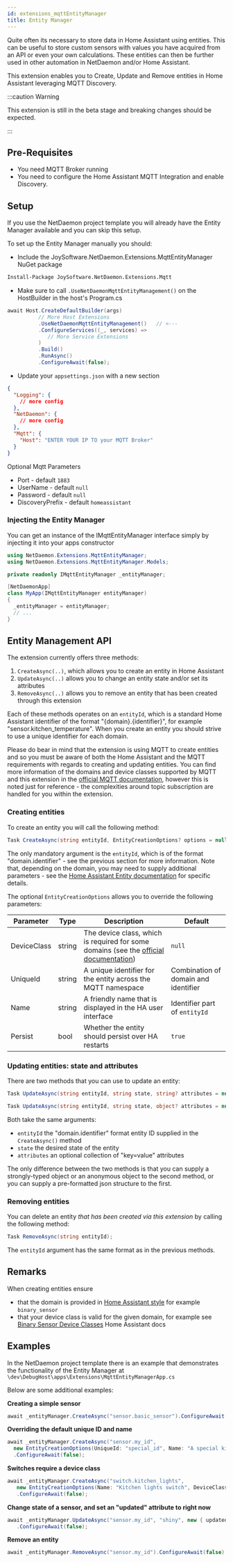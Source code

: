 ```yaml
---
id: extensions_mqttEntityManager
title: Entity Manager
---
```


Quite often its necessary to store data in Home Assistant using entities. This can be useful to store custom sensors with values you have acquired from an API or even your own calculations. These entities can then be further used in other automation in NetDaemon and/or Home Assistant.

This extension enables you to Create, Update and Remove entities in Home Assistant leveraging MQTT Discovery.

:::caution Warning

This extension is still in the beta stage and breaking changes should be expected.

:::

## Pre-Requisites
- You need MQTT Broker running
- You need to configure the Home Assistant MQTT Integration and enable Discovery.

## Setup
If you use the NetDaemon project template you will already have the Entity Manager available and you can skip this setup.

To set up the Entity Manager manually you should:

- Include the JoySoftware.NetDaemon.Extensions.MqttEntityManager NuGet package 

```ps
Install-Package JoySoftware.NetDaemon.Extensions.Mqtt
```


- Make sure to call `.UseNetDaemonMqttEntityManagement()` on the HostBuilder in the host's Program.cs

```csharp
await Host.CreateDefaultBuilder(args)
          // More Host Extensions
          .UseNetDaemonMqttEntityManagement()   // <---
          .ConfigureServices((_, services) =>
             // More Service Extensions
          )
          .Build()
          .RunAsync()
          .ConfigureAwait(false);
```
- Update your `appsettings.json` with a new section
```json
{
  "Logging": {
    // more config
  },
  "NetDaemon": {
    // more config
  },
  "Mqtt": {
    "Host": "ENTER YOUR IP TO your MQTT Broker"
  }
}
```
Optional Mqtt Parameters

- Port - default `1883`
- UserName - default `null`
- Password - default `null`
- DiscoveryPrefix - default `homeassistant`


### Injecting the Entity Manager

You can get an instance of the IMqttEntityManager interface simply by injecting it into your apps constructor

```csharp
using NetDaemon.Extensions.MqttEntityManager;
using NetDaemon.Extensions.MqttEntityManager.Models;

private readonly IMqttEntityManager _entityManager;

[NetDaemonApp]
class MyApp(IMqttEntityManager entityManager)
{ 
  _entityManager = entityManager;
  // ...
}
```

## Entity Management API

The extension currently offers three methods:

1. `CreateAsync(..)`, which allows you to create an entity in Home Assistant
1. `UpdateAsync(..)` allows you to change an entity state and/or set its attributes
1. `RemoveAsync(..)` allows you to remove an entity that has been created through this extension


Each of these methods operates on an `entityId`, which is a standard Home Assistant identifier of the format "{domain}.{identifier}", for example "sensor.kitchen_temperature".
When you create an entity you should strive to use a unique identifier for each domain.


Please do bear in mind that the extension is using MQTT to create entities and so you must be aware of both the Home Assistant and the MQTT requirements with regards to creating and updating entities. You can find more information of the domains and device classes supported by MQTT and this extension in the [official MQTT documentation](https://www.home-assistant.io/docs/mqtt/discovery), however this is noted just for reference - the complexities around topic subscription are handled for you within the extension.



### Creating entities

To create an entity you will call the following method:

```csharp
Task CreateAsync(string entityId, EntityCreationOptions? options = null);
```

The only mandatory argument is the `entityId`, which is of the format "domain.identifier" - see the previous section for more information. Note that, depending on the domain, you may need to supply additional parameters - see the [Home Assistant Entity documentation](https://developers.home-assistant.io/docs/core/entity/) for specific details.


The optional `EntityCreationOptions` allows you to override the following parameters:

|Parameter|Type|Description|Default|
|----|----|----|----|
|DeviceClass|string|The device class, which is required for some domains (see the [official documentation](https://developers.home-assistant.io/docs/core/entity/))|`null`|
|UniqueId|string|A unique identifier for the entity across the MQTT namespace|Combination of domain and identifier|
|Name|string|A friendly name that is displayed in the HA user interface|Identifier part of `entityId`|
|Persist|bool|Whether the entity should persist over HA restarts|`true`|


### Updating entities: state and attributes

There are two methods that you can use to update an entity:

```csharp
Task UpdateAsync(string entityId, string state, string? attributes = null);
```

```csharp
Task UpdateAsync(string entityId, string state, object? attributes = null);
```

Both take the same arguments:
 * `entityId` the "domain.identifier" format entity ID supplied in the `CreateAsync()` method
 * `state` the desired state of the entity
 * `attributes` an optional collection of "key=value" attributes

 The only difference between the two methods is that you can supply a strongly-typed object or an anonymous object to the second method, or you can supply a pre-formatted json structure to the first.


### Removing entities

You can delete an entity _that has been created via this extension_ by calling the following method:

```csharp
Task RemoveAsync(string entityId);
```

The `entityId` argument has the same format as in the previous methods.

## Remarks
When creating entities ensure
- that the domain is provided in [Home Assistant style](https://developers.home-assistant.io/docs/core/entity/) for example `binary_sensor`
- that your device class is valid for the given domain, for example see [Binary Sensor Device Classes](https://developers.home-assistant.io/docs/core/entity/binary-sensor?_highlight=device&_highlight=class#available-device-classes) Home Assistant docs

## Examples
In the NetDaemon project template there is an example that demonstrates the functionality of the Entity Manager at `\dev\DebugHost\apps\Extensions\MqttEntityManagerApp.cs`

Below are some additional examples:

**Creating a simple sensor**

```csharp
await _entityManager.CreateAsync("sensor.basic_sensor").ConfigureAwait(false);
```


**Overriding the default unique ID and name**

```csharp
await _entityManager.CreateAsync("sensor.my_id",
  new EntityCreationOptions(UniqueId: "special_id", Name: "A special kind of sensor"))
  .ConfigureAwait(false);
```

**Switches require a device class**

```csharp
await _entityManager.CreateAsync("switch.kitchen_lights",
   new EntityCreationOptions(Name: "Kitchen lights switch", DeviceClass: "switch"))
   .ConfigureAwait(false);
```


**Change state of a sensor, and set an "updated" attribute to right now**

```csharp
await _entityManager.UpdateAsync("sensor.my_id", "shiny", new { updated = DateTime.UtcNow })
   .ConfigureAwait(false);
```

**Remove an entity**

```csharp
await _entityManager.RemoveAsync("sensor.my_id").ConfigureAwait(false);
```
